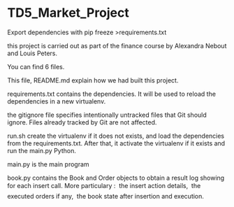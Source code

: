 # TD5_Market_Project

Export dependencies with pip freeze >requirements.txt

this project is carried out as part of the finance course by Alexandra Nebout and Louis Peters.

You can find 6 files. 

This file, README.md explain how we had built this project.

requirements.txt contains the dependencies. It will be used to reload the dependencies in a new virtualenv.

the gitignore file specifies intentionally untracked files that Git should ignore. 
Files already tracked by Git are not affected. 

run.sh create the virtualenv if it does not exists, and load the dependencies from the requirements.txt. After that, it activate the virtualenv if it exists and run the main.py Python.

main.py is the main program 

book.py contains the Book and Order objects to obtain a result log showing for each insert call.
More particulary :
 the insert action details,
 the executed orders if any,
 the book state after insertion and execution.


